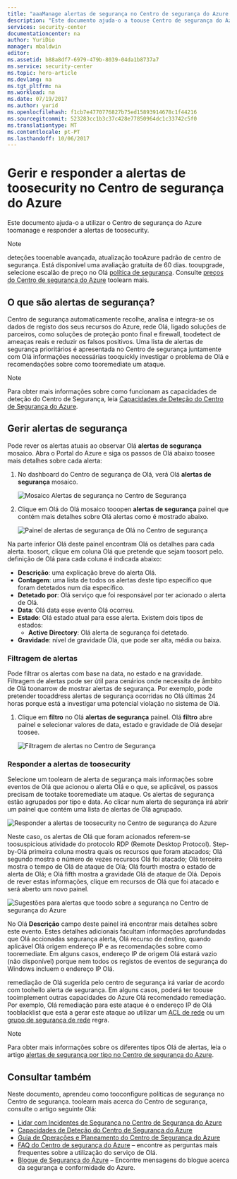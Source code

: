 ```yaml
---
title: "aaaManage alertas de segurança no Centro de segurança do Azure | Microsoft Docs"
description: "Este documento ajuda-o a toouse Centro de segurança do Azure capacidades toomanage e responder a alertas de toosecurity."
services: security-center
documentationcenter: na
author: YuriDio
manager: mbaldwin
editor: 
ms.assetid: b88a8df7-6979-479b-8039-04da1b8737a7
ms.service: security-center
ms.topic: hero-article
ms.devlang: na
ms.tgt_pltfrm: na
ms.workload: na
ms.date: 07/19/2017
ms.author: yurid
ms.openlocfilehash: f1cb7e4770776827b75ed15893914678c1f44216
ms.sourcegitcommit: 523283cc1b3c37c428e77850964dc1c33742c5f0
ms.translationtype: MT
ms.contentlocale: pt-PT
ms.lasthandoff: 10/06/2017
---
```

# <a name="managing-and-responding-toosecurity-alerts-in-azure-security-center"></a>Gerir e responder a alertas de toosecurity no Centro de segurança do Azure
Este documento ajuda-o a utilizar o Centro de segurança do Azure toomanage e responder a alertas de toosecurity.

> [!NOTE]
> deteções tooenable avançada, atualização tooAzure padrão de centro de segurança. Está disponível uma avaliação gratuita de 60 dias. tooupgrade, selecione escalão de preço no Olá [política de segurança](security-center-policies.md). Consulte [preços do Centro de segurança do Azure](security-center-pricing.md) toolearn mais.
>
>

## <a name="what-are-security-alerts"></a>O que são alertas de segurança?
Centro de segurança automaticamente recolhe, analisa e integra-se os dados de registo dos seus recursos do Azure, rede Olá, ligado soluções de parceiros, como soluções de proteção ponto final e firewall, toodetect de ameaças reais e reduzir os falsos positivos. Uma lista de alertas de segurança prioritários é apresentada no Centro de segurança juntamente com Olá informações necessárias tooquickly investigar o problema de Olá e recomendações sobre como tooremediate um ataque.


> [!NOTE]
> Para obter mais informações sobre como funcionam as capacidades de deteção do Centro de Segurança, leia [Capacidades de Deteção do Centro de Segurança do Azure](security-center-detection-capabilities.md).
>
>

## <a name="managing-security-alerts"></a>Gerir alertas de segurança
Pode rever os alertas atuais ao observar Olá **alertas de segurança** mosaico. Abra o Portal do Azure e siga os passos de Olá abaixo toosee mais detalhes sobre cada alerta:

1. No dashboard do Centro de segurança de Olá, verá Olá **alertas de segurança** mosaico.

    ![Mosaico Alertas de segurança no Centro de Segurança](./media/security-center-managing-and-responding-alerts/security-center-managing-and-responding-alerts-fig1-ga.png)

2. Clique em Olá do Olá mosaico tooopen **alertas de segurança** painel que contém mais detalhes sobre Olá alertas como é mostrado abaixo.

   ![Painel de alertas de segurança de Olá no Centro de segurança](./media/security-center-managing-and-responding-alerts/security-center-managing-and-responding-alerts-fig2-ga.png)

Na parte inferior Olá deste painel encontram Olá os detalhes para cada alerta. toosort, clique em coluna Olá que pretende que sejam toosort pelo. definição de Olá para cada coluna é indicada abaixo:

* **Descrição**: uma explicação breve do alerta Olá.
* **Contagem**: uma lista de todos os alertas deste tipo específico que foram detetados num dia específico.
* **Detetado por**: Olá serviço que foi responsável por ter acionado o alerta de Olá.
* **Data**: Olá data esse evento Olá ocorreu.
* **Estado**: Olá estado atual para esse alerta. Existem dois tipos de estados:
  * **Active Directory**: Olá alerta de segurança foi detetado.
* **Gravidade**: nível de gravidade Olá, que pode ser alta, média ou baixa.

### <a name="filtering-alerts"></a>Filtragem de alertas
Pode filtrar os alertas com base na data, no estado e na gravidade. Filtragem de alertas pode ser útil para cenários onde necessita de âmbito de Olá toonarrow de mostrar alertas de segurança. Por exemplo, pode pretender tooaddress alertas de segurança ocorridas no Olá últimas 24 horas porque está a investigar uma potencial violação no sistema de Olá.

1. Clique em **filtro** no Olá **alertas de segurança** painel. Olá **filtro** abre painel e selecionar valores de data, estado e gravidade de Olá desejar toosee.

    ![Filtragem de alertas no Centro de Segurança](./media/security-center-managing-and-responding-alerts/security-center-managing-and-responding-alerts-fig3-2017.png)

### <a name="respond-toosecurity-alerts"></a>Responder a alertas de toosecurity
Selecione um toolearn de alerta de segurança mais informações sobre eventos de Olá que acionou o alerta Olá e o que, se aplicável, os passos precisam de tootake tooremediate um ataque. Os alertas de segurança estão agrupados por tipo e data. Ao clicar num alerta de segurança irá abrir um painel que contém uma lista de alertas de Olá agrupado.

![Responder a alertas de toosecurity no Centro de segurança do Azure](./media/security-center-managing-and-responding-alerts/security-center-managing-and-responding-alerts-fig5-ga.png)

Neste caso, os alertas de Olá que foram acionados referem-se toosuspicious atividade do protocolo RDP (Remote Desktop Protocol). Step-by-Olá primeira coluna mostra quais os recursos que foram atacados; Olá segundo mostra o número de vezes recursos Olá foi atacado; Olá terceira mostra o tempo de Olá de ataque de Olá; Olá fourth mostra o estado de alerta de Olá; e Olá fifth mostra a gravidade Olá de ataque de Olá. Depois de rever estas informações, clique em recursos de Olá que foi atacado e será aberto um novo painel.

![Sugestões para alertas que toodo sobre a segurança no Centro de segurança do Azure](./media/security-center-managing-and-responding-alerts/security-center-managing-and-responding-alerts-fig6-ga.png)

No Olá **Descrição** campo deste painel irá encontrar mais detalhes sobre este evento. Estes detalhes adicionais facultam informações aprofundadas que Olá accionadas segurança alerta, Olá recurso de destino, quando aplicável Olá origem endereço IP e as recomendações sobre como tooremediate.  Em alguns casos, endereço IP de origem Olá estará vazio (não disponível) porque nem todos os registos de eventos de segurança do Windows incluem o endereço IP Olá.

remediação de Olá sugerida pelo centro de segurança irá variar de acordo com toohello alerta de segurança. Em alguns casos, poderá ter toouse tooimplement outras capacidades do Azure Olá recomendado remediação. Por exemplo, Olá remediação para este ataque é o endereço IP de Olá tooblacklist que está a gerar este ataque ao utilizar um [ACL de rede](../virtual-network/virtual-networks-acl.md) ou um [grupo de segurança de rede](../virtual-network/virtual-networks-nsg.md) regra.

> [!NOTE]
> Para obter mais informações sobre os diferentes tipos Olá de alertas, leia o artigo [alertas de segurança por tipo no Centro de segurança do Azure](security-center-alerts-type.md).
>
>

## <a name="see-also"></a>Consultar também
Neste documento, aprendeu como tooconfigure políticas de segurança no Centro de segurança. toolearn mais acerca do Centro de segurança, consulte o artigo seguinte Olá:

* [Lidar com Incidentes de Segurança no Centro de Segurança do Azure](security-center-incident.md)
* [Capacidades de Deteção do Centro de Segurança do Azure](security-center-detection-capabilities.md)
* [Guia de Operações e Planeamento do Centro de Segurança do Azure](security-center-planning-and-operations-guide.md)
* [FAQ do Centro de segurança do Azure](security-center-faq.md) – encontre as perguntas mais frequentes sobre a utilização do serviço de Olá.
* [Blogue de Segurança do Azure](http://blogs.msdn.com/b/azuresecurity/) – Encontre mensagens do blogue acerca da segurança e conformidade do Azure.
